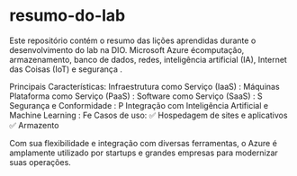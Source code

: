 # resumo-do-lab
Este repositório contém o resumo das lições aprendidas durante o desenvolvimento do lab na DIO.
Microsoft Azure écomputação, armazenamento, banco de dados, redes, inteligência artificial (IA), Internet das Coisas (IoT) e segurança .

Principais Características:
Infraestrutura como Serviço (IaaS) : Máquinas
Plataforma como Serviço (PaaS) :
Software como Serviço (SaaS) : S
Segurança e Conformidade : P
Integração com Inteligência Artificial e Machine Learning : Fe
Casos de uso:
✅ Hospedagem de sites e aplicativos
✅ Armazento

Com sua flexibilidade e integração com diversas ferramentas, o Azure é amplamente utilizado por startups e grandes empresas para modernizar suas operações.
